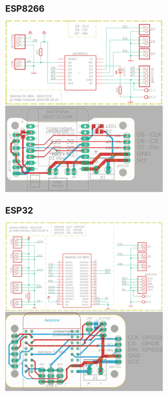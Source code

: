 # ESP8266 

<img src="PCB/Schema_ESP8266.png" width="600"/>

<img src="PCB/PCB_ESP8266.png" width="600"/>

# ESP32

<img src="PCB/Schema_ESP32.png" width="600"/>

<img src="PCB/PCB_ESP32.png" width="600"/>
